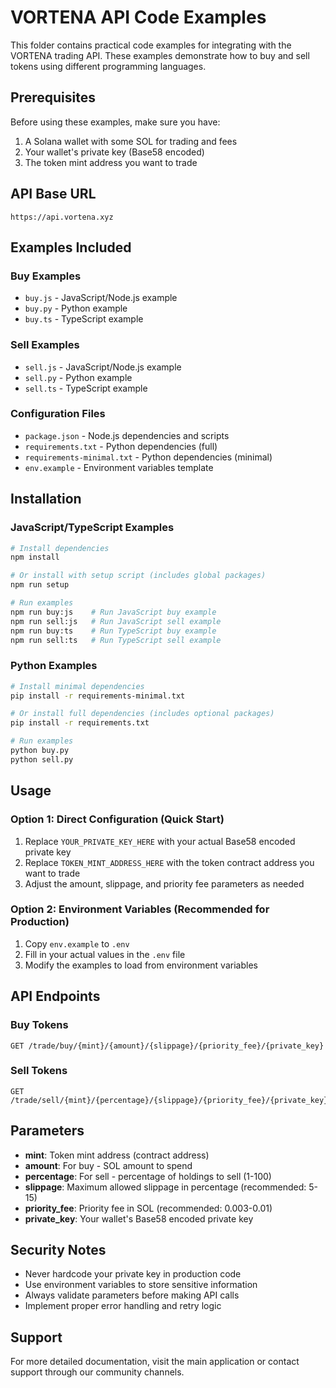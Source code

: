 # VORTENA API Code Examples

This folder contains practical code examples for integrating with the VORTENA trading API. These examples demonstrate how to buy and sell tokens using different programming languages.

## Prerequisites

Before using these examples, make sure you have:

1. A Solana wallet with some SOL for trading and fees
2. Your wallet's private key (Base58 encoded)
3. The token mint address you want to trade

## API Base URL

```
https://api.vortena.xyz
```

## Examples Included

### Buy Examples
- `buy.js` - JavaScript/Node.js example
- `buy.py` - Python example
- `buy.ts` - TypeScript example

### Sell Examples
- `sell.js` - JavaScript/Node.js example
- `sell.py` - Python example
- `sell.ts` - TypeScript example

### Configuration Files
- `package.json` - Node.js dependencies and scripts
- `requirements.txt` - Python dependencies (full)
- `requirements-minimal.txt` - Python dependencies (minimal)
- `env.example` - Environment variables template

## Installation

### JavaScript/TypeScript Examples

```bash
# Install dependencies
npm install

# Or install with setup script (includes global packages)
npm run setup

# Run examples
npm run buy:js    # Run JavaScript buy example
npm run sell:js   # Run JavaScript sell example
npm run buy:ts    # Run TypeScript buy example
npm run sell:ts   # Run TypeScript sell example
```

### Python Examples

```bash
# Install minimal dependencies
pip install -r requirements-minimal.txt

# Or install full dependencies (includes optional packages)
pip install -r requirements.txt

# Run examples
python buy.py
python sell.py
```

## Usage

### Option 1: Direct Configuration (Quick Start)
1. Replace `YOUR_PRIVATE_KEY_HERE` with your actual Base58 encoded private key
2. Replace `TOKEN_MINT_ADDRESS_HERE` with the token contract address you want to trade
3. Adjust the amount, slippage, and priority fee parameters as needed

### Option 2: Environment Variables (Recommended for Production)
1. Copy `env.example` to `.env`
2. Fill in your actual values in the `.env` file
3. Modify the examples to load from environment variables

## API Endpoints

### Buy Tokens
```
GET /trade/buy/{mint}/{amount}/{slippage}/{priority_fee}/{private_key}
```

### Sell Tokens
```
GET /trade/sell/{mint}/{percentage}/{slippage}/{priority_fee}/{private_key}
```

## Parameters

- **mint**: Token mint address (contract address)
- **amount**: For buy - SOL amount to spend
- **percentage**: For sell - percentage of holdings to sell (1-100)
- **slippage**: Maximum allowed slippage in percentage (recommended: 5-15)
- **priority_fee**: Priority fee in SOL (recommended: 0.003-0.01)
- **private_key**: Your wallet's Base58 encoded private key

## Security Notes

- Never hardcode your private key in production code
- Use environment variables to store sensitive information
- Always validate parameters before making API calls
- Implement proper error handling and retry logic

## Support

For more detailed documentation, visit the main application or contact support through our community channels. 